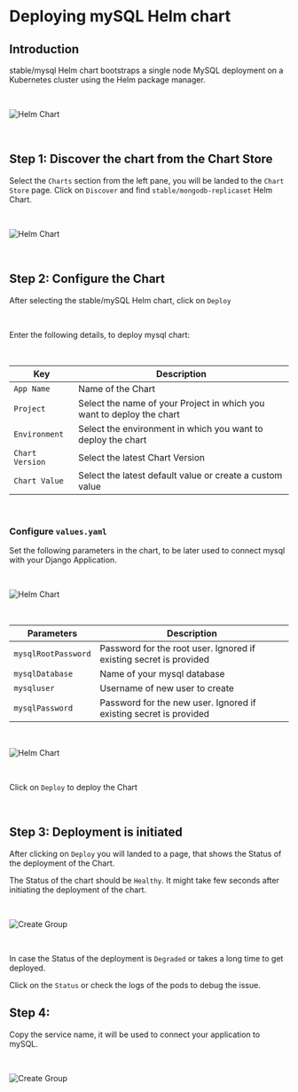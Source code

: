 
# Deploying mySQL Helm chart


## Introduction 

stable/mysql Helm chart bootstraps a single node MySQL deployment on a Kubernetes cluster using the Helm package manager.

<br />

![Helm Chart](../../../mysql.jpg "Deploying Chart")

<br />


## Step 1: Discover the chart from the Chart Store

Select the `Charts` section from the left pane, you will be landed to the `Chart Store` page. Click on `Discover` and find `stable/mongodb-replicaset` Helm Chart.

<br />

![Helm Chart](../../../chart21.jpg "Deploying Chart")

<br />

## Step 2: Configure the Chart

After selecting the stable/mySQL Helm chart, click on `Deploy` 

<br />

Enter the following details, to deploy mysql chart:

<br />

Key        | Description
-----------|-------------
`App Name` | Name of the Chart
`Project` | Select the name of your Project in which you want to deploy the chart
`Environment` | Select the environment in which you want to deploy the chart
`Chart Version` | Select the latest Chart Version
`Chart Value` | Select the latest default value or create a custom value


<br />

### Configure `values.yaml` 

Set the following parameters in the chart, to be later used to connect mysql with your Django Application.

<br />


![Helm Chart](../../../chart3.jpg "Deploying Chart")

<br />

Parameters     | Description
---------------|-------------
`mysqlRootPassword` | Password for the root user. Ignored if existing secret is provided
`mysqlDatabase` | Name of your mysql database
`mysqluser`     | Username of new user to create
`mysqlPassword` | Password for the new user. Ignored if existing secret is provided

<br />

![Helm Chart](../../../chart4o.jpg "Deploying Chart")

<br />

Click on `Deploy` to deploy the Chart 

<br />

## Step 3: Deployment is initiated 

After clicking on `Deploy` you will landed to a page, that shows the Status of the deployment of the Chart. 

The Status of the chart should be `Healthy`. It might take few seconds after  initiating the deployment of the chart.

<br />


![Create Group](../../../21.jpg  "Create Groups")

<br />


In case the Status of the deployment is `Degraded` or takes a long time to get deployed. 

Click on the `Status` or check the logs  of the pods to debug the issue.



## Step 4: 

Copy the service name, it will be used to connect your application to mySQL.

<br />

![Create Group](../../../22.jpg  "Create Groups")

<br />

